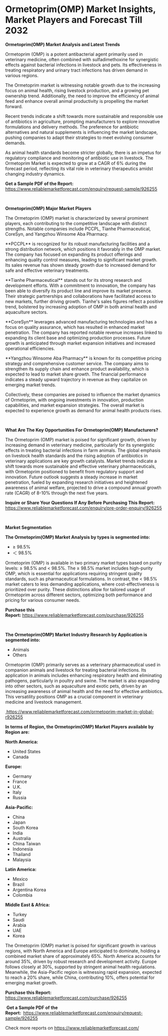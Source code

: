 <p><h1>Ormetoprim(OMP) Market Insights, Market Players and Forecast Till 2032</h1></p><p><strong>Ormetoprim(OMP) Market Analysis and Latest Trends</strong></p>
<p><p>Ormetoprim (OMP) is a potent antibacterial agent primarily used in veterinary medicine, often combined with sulfadimethoxine for synergistic effects against bacterial infections in livestock and pets. Its effectiveness in treating respiratory and urinary tract infections has driven demand in various regions. </p><p>The Ormetoprim market is witnessing notable growth due to the increasing focus on animal health, rising livestock production, and a growing pet ownership trend. Additionally, the need to improve the efficiency of animal feed and enhance overall animal productivity is propelling the market forward. </p><p>Recent trends indicate a shift towards more sustainable and responsible use of antibiotics in agriculture, prompting manufacturers to explore innovative formulations and delivery methods. The preference for antibiotic alternatives and natural supplements is influencing the market landscape, pushing companies to adapt their strategies to meet evolving consumer demands. </p><p>As animal health standards become stricter globally, there is an impetus for regulatory compliance and monitoring of antibiotic use in livestock. The Ormetoprim Market is expected to grow at a CAGR of 6% during the forecast period, reflecting its vital role in veterinary therapeutics amidst changing industry dynamics.</p></p>
<p><strong>Get a Sample PDF of the Report:&nbsp;</strong> <a href="https://www.reliablemarketforecast.com/enquiry/request-sample/926255?utm_campaign=2472&utm_medium=2&utm_source=Github&utm_content=ia&utm_term=24032025&utm_id=ormetoprimomp">https://www.reliablemarketforecast.com/enquiry/request-sample/926255</a></p>
<p>&nbsp;</p>
<p><strong>Ormetoprim(OMP) Major Market Players</strong></p>
<p><p>The Ormetoprim (OMP) market is characterized by several prominent players, each contributing to the competitive landscape with distinct strengths. Notable companies include PCCPL, Tianhe Pharmaceutical, CoreSyn, and Yangzhou Winsome Aba Pharmacy.</p><p>**PCCPL** is recognized for its robust manufacturing facilities and a strong distribution network, which positions it favorably in the OMP market. The company has focused on expanding its product offerings and enhancing quality control measures, leading to significant market growth. Its sales revenue has shown steady growth due to increased demand for safe and effective veterinary treatments.</p><p>**Tianhe Pharmaceutical** stands out for its strong research and development efforts. With a commitment to innovation, the company has been able to diversify its product line and improve its market presence. Their strategic partnerships and collaborations have facilitated access to new markets, further driving growth. Tianhe's sales figures reflect a positive trend, bolstered by increasing adoption of OMP in both animal health and aquaculture sectors.</p><p>**CoreSyn** leverages advanced manufacturing technologies and has a focus on quality assurance, which has resulted in enhanced market penetration. The company has reported notable revenue increases linked to expanding its client base and optimizing production processes. Future growth is anticipated through market expansion initiatives and increased operational efficiencies.</p><p>**Yangzhou Winsome Aba Pharmacy** is known for its competitive pricing strategy and comprehensive customer service. The company aims to strengthen its supply chain and enhance product availability, which is expected to lead to market share growth. The financial performance indicates a steady upward trajectory in revenue as they capitalize on emerging market trends.</p><p>Collectively, these companies are poised to influence the market dynamics of Ormetoprim, with ongoing investments in innovation, production capabilities, and market expansion strategies. The overall market is expected to experience growth as demand for animal health products rises.</p></p>
<p>&nbsp;</p>
<p><strong>What Are The Key Opportunities For Ormetoprim(OMP) Manufacturers?</strong></p>
<p><p>The Ormetoprim (OMP) market is poised for significant growth, driven by increasing demand in veterinary medicine, particularly for its synergistic effects in treating bacterial infections in farm animals. The global emphasis on livestock health standards and the rising adoption of antibiotics in veterinary applications are key growth catalysts. Market trends indicate a shift towards more sustainable and effective veterinary pharmaceuticals, with Ormetoprim positioned to benefit from regulatory support and innovation. Future outlook suggests a steady increase in market penetration, fueled by expanding research initiatives and heightened awareness of animal welfare, projected to drive a compound annual growth rate (CAGR) of 8-10% through the next five years.</p></p>
<p><strong>Inquire or Share Your Questions If Any Before Purchasing This Report:</strong> <a href="https://www.reliablemarketforecast.com/enquiry/pre-order-enquiry/926255?utm_campaign=2472&utm_medium=2&utm_source=Github&utm_content=ia&utm_term=24032025&utm_id=ormetoprimomp">https://www.reliablemarketforecast.com/enquiry/pre-order-enquiry/926255</a></p>
<p>&nbsp;</p>
<p><strong>Market Segmentation</strong></p>
<p><strong>The Ormetoprim(OMP) Market Analysis by types is segmented into:</strong></p>
<p><ul><li>≥ 98.5%</li><li>＜ 98.5%</li></ul></p>
<p><p>Ormetoprim (OMP) is available in two primary market types based on purity levels: ≥ 98.5% and < 98.5%. The ≥ 98.5% market includes high-purity OMP, which is essential for applications requiring stringent quality standards, such as pharmaceutical formulations. In contrast, the < 98.5% market caters to less demanding applications, where cost-effectiveness is prioritized over purity. These distinctions allow for tailored usage of Ormetoprim across different sectors, optimizing both performance and pricing for various consumer needs.</p></p>
<p><strong>Purchase this Report:&nbsp;</strong><a href="https://www.reliablemarketforecast.com/purchase/926255?utm_campaign=2472&utm_medium=2&utm_source=Github&utm_content=ia&utm_term=24032025&utm_id=ormetoprimomp">https://www.reliablemarketforecast.com/purchase/926255</a></p>
<p>&nbsp;</p>
<p><strong>The Ormetoprim(OMP) Market Industry Research by Application is segmented into:</strong></p>
<p><ul><li>Animals</li><li>Others</li></ul></p>
<p><p>Ormetoprim (OMP) primarily serves as a veterinary pharmaceutical used in companion animals and livestock for treating bacterial infections. Its application in animals includes enhancing respiratory health and eliminating pathogens, particularly in poultry and swine. The market is also expanding into other sectors, such as aquaculture and exotic pets, driven by an increasing awareness of animal health and the need for effective antibiotics. This versatility positions OMP as a crucial component in veterinary medicine and livestock management.</p></p>
<p><a href="https://www.reliablemarketforecast.com/ormetoprim-market-in-global-r926255?utm_campaign=2472&utm_medium=2&utm_source=Github&utm_content=ia&utm_term=24032025&utm_id=ormetoprimomp">&nbsp;https://www.reliablemarketforecast.com/ormetoprim-market-in-global-r926255</a></p>
<p><strong>In terms of Region, the Ormetoprim(OMP) Market Players available by Region are:</strong></p>
<p>
    <p> <strong> North America: </strong>
        <ul>
            <li>United States</li>
            <li>Canada</li>
        </ul>
        </p> 
    <p> <strong> Europe: </strong>
        <ul>
            <li>Germany</li>
            <li>France</li>
            <li>U.K.</li>
            <li>Italy</li>
            <li>Russia</li>
        </ul>
        </p> 
    <p> <strong> Asia-Pacific: </strong>
        <ul>
            <li>China</li>
            <li>Japan</li>
            <li>South Korea</li>
            <li>India</li>
            <li>Australia</li>
            <li>China Taiwan</li>
            <li>Indonesia</li>
            <li>Thailand</li>
            <li>Malaysia</li>
        </ul>
        </p> 
    <p> <strong> Latin America: </strong>
        <ul>
            <li>Mexico</li>
            <li>Brazil</li>
            <li>Argentina Korea</li>
            <li>Colombia</li>
        </ul>
        </p> 
    <p> <strong> Middle East & Africa: </strong>
        <ul>
            <li>Turkey</li>
            <li>Saudi</li>
            <li>Arabia</li>
            <li>UAE</li>
            <li>Korea</li>
        </ul>
    </p>
    </p>
<p><p>The Ormetoprim (OMP) market is poised for significant growth in various regions, with North America and Europe anticipated to dominate, holding a combined market share of approximately 65%. North America accounts for around 35%, driven by robust research and development activity. Europe follows closely at 30%, supported by stringent animal health regulations. Meanwhile, the Asia-Pacific region is witnessing rapid expansion, expected to reach a 20% share, while China, contributing 10%, offers potential for emerging market growth.</p></p>
<p><strong>Purchase this Report: </strong><a href="https://www.reliablemarketforecast.com/purchase/926255?utm_campaign=2472&utm_medium=2&utm_source=Github&utm_content=ia&utm_term=24032025&utm_id=ormetoprimomp">https://www.reliablemarketforecast.com/purchase/926255</a></p>
<p>&nbsp;<strong>Get a Sample PDF of the Report:&nbsp;&nbsp;</strong><a href="https://www.reliablemarketforecast.com/enquiry/request-sample/926255?utm_campaign=2472&utm_medium=2&utm_source=Github&utm_content=ia&utm_term=24032025&utm_id=ormetoprimomp">https://www.reliablemarketforecast.com/enquiry/request-sample/926255</a></p>
<p><strong></strong></p>
<p>Check more reports on <a href="https://www.reliablemarketforecast.com/?utm_campaign=2472&utm_medium=2&utm_source=Github&utm_content=ia&utm_term=24032025&utm_id=ormetoprimomp">https://www.reliablemarketforecast.com/</a></p>